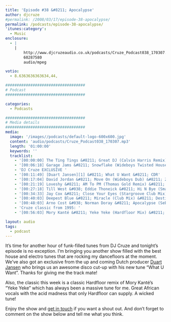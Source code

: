 ```yaml
---
title: 'Episode #38 &#8211; Apocalypse'
author: djcruze
#permalink: /2008/03/17/episode-38-apocalypse/
permalink: /podcasts/episode-38-apocalypse/
'itunes:category':
  - Music
enclosure:
  - |
    |
        http://www.djcruzeaudio.co.uk/podcasts/Cruze_Podcast038_170307.mp3
        60287580
        audio/mpeg

votio:
  - 8.6363636363634,44,

###################################
# Podcast
###################################

categories:
  - Podcasts

###################################
# Media details
###################################
media:
  image: '/images//podcasts/default-logo-600x600.jpg'
  content: 'audio/podcasts/Cruze_Podcast038_170307.mp3'
  length: '01:00:00'
  keywords: ''
  tracklist:
    - '[00:00:00] The Ting Tings &#8211; Great DJ (Calvin Harris Remix) &#8211; Columbia'
    - '[00:06:18] Garage Jams &#8211; Snowflake (Wideboys Twisted House Dub) &#8211; Gusto'
    - 'DJ Cruze EXCLUSIVE '
    - '[00:11:49] [Duart Jansen][1] &#8211; What U Want &#8211; CDR'
    - '[00:17:04] David Jordan &#8211; Move On (Wideboys Dub) &#8211; ZTT'
    - '[00:21:19] Loveshy &#8211; AM To PM (Thomas Gold Remix) &#8211; AATW'
    - '[00:27:18] Till West &#038; Eddie Thoneick &#8211; Hi N Bye (Smax &#038; Gold Remix) &#8211; Phunkwerk'
    - '[00:34:33] Jay Cox &#8211; Close Your Eyes (Stargroove Club Mix) &#8211; M-Trax'
    - '[00:40:03] Deepest Blue &#8211; Miracle (Club Mix) &#8211; Destined Records'
    - '[00:48:03] Arno Cost &#038; Norman Doray &#8211; Apocalypse (Sebastian Leger Remix) &#8211; CR2 Records'
    - 'Cruze classic from 1995: '
    - '[00:56:03] Mory Kanté &#8211; Yeke Yeke (Hardfloor Mix) &#8211; Ffrreedom'

layout: audio
tags:
  - podcast
---
```


It&#8217;s time for another hour of funk-filled tunes from DJ Cruze and tonight&#8217;s episode is no exception. I&#8217;m bringing you another show filled with the best house and electro tunes that are rocking my dancefloors at the moment. We&#8217;ve also got an exclusive from the up and coming Dutch producer [Duart Jansen][1] who brings us an awesome disco cut-up with his new tune &#8220;What U Want&#8221;. Thanks for giving me the track mate!

Also, the classic this week is a classic Hardfloor remix of Mory Kanté&#8217;s &#8220;Yeke Yeke&#8221; which has always been a massive tune for me. Great African vocals with the acid madness that only Hardfloor can supply. A wicked tune!

Enjoy the show and [get in touch][2] if you want a shout out. And don&#8217;t forget to comment on the show below and tell me what you think.

[1]: http://www.myspace.com/duartjansen
[2]: /contact
[3]: http://www.djcruze.co.uk/cms/wp-content/DownloadButton.gif
[4]: http://www.djcruzeaudio.co.uk/podcasts/Cruze_Podcast038_170307.mp3
